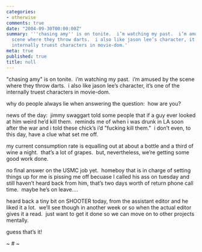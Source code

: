 ```yaml
---
categories:
- otherwise
comments: true
date: "2004-09-30T00:00:00Z"
summary: '''chasing amy'' is on tonite.  i’m watching my past.  i’m amused by the
  scene where they throw darts.  i also like jason lee’s character, it’s one of the
  internally truest characters in movie-dom.'
meta: true
published: true
title: null
---
```


"chasing amy" is on tonite.  i’m watching my past.  i’m amused by the scene where they throw darts.  i also like jason lee’s character, it’s one of the internally truest characters in movie-dom.

why do people always lie when answering the question:  how are you?

news of the day:  jimmy swaggart told some people that if a guy ever looked at him weird he’d kill them.  reminds me of when i was drunk in LA soon after the war and i told these chick’s i’d "fucking kill them."  i don’t even, to this day, have a clue what set me off.  

my current consumption rate is equalling out at about a bottle and a third of wine a night.  that’s a lot of grapes.  but, nevertheless, we’re getting some good work done.

no final answer on the USMC job yet.  homeboy that is in charge of setting things up for me is pissing me off becuase I called his ass on tuesday and still haven’t heard back from him, that’s two days worth of return phone call time.  maybe he’s on leave….

heard back a tiny bit on SHOOTER today, from the assistant editor and he liked it a lot.  we’ll see though in another week or so when the actual editor gives it a read.  just want to get it done so we can move on to other projects mentally.

guess that’s it!

~ # ~